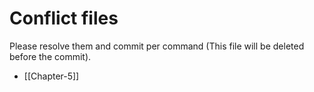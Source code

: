 # Conflict files
Please resolve them and commit per command (This file will be deleted before the commit).
- [[Chapter-5]]